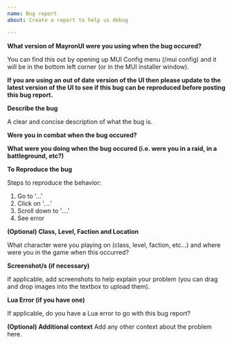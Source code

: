 ```yaml
---
name: Bug report
about: Create a report to help us debug

---
```


**What version of MayronUI were you using when the bug occured?**

You can find this out by opening up MUI Config menu (/mui config) and it will be in the bottom left corner (or in the MUI installer window).

**If you are using an out of date version of the UI then please update to the latest version of the UI to see if this bug can be reproduced before posting this bug report.**

**Describe the bug**

A clear and concise description of what the bug is.

**Were you in combat when the bug occured?**

**What were you doing when the bug occured (i.e. were you in a raid, in a battleground, etc?)**

**To Reproduce the bug**

Steps to reproduce the behavior:
1. Go to '...'
2. Click on '....'
3. Scroll down to '....'
4. See error

**(Optional) Class, Level, Faction and Location**

What character were you playing on (class, level, faction, etc...) and where were you in the game when this occurred?

**Screenshot/s (if necessary)**

If applicable, add screenshots to help explain your problem (you can drag and drop images into the textbox to upload them).

**Lua Error (if you have one)**

If applicable, do you have a Lua error to go with this bug report?

**(Optional) Additional context**
Add any other context about the problem here.
